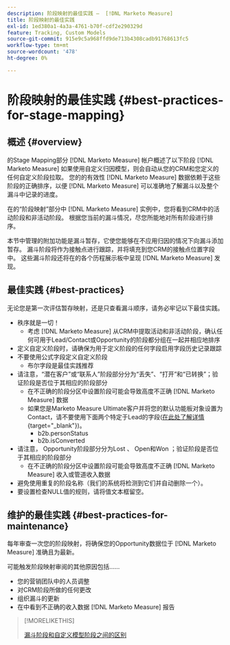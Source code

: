 ```yaml
---
description: 阶段映射的最佳实践 —  [!DNL Marketo Measure]
title: 阶段映射的最佳实践
exl-id: 1ed380a1-4a3a-4761-b70f-cdf2e290329d
feature: Tracking, Custom Models
source-git-commit: 915e9c5a968ffd9de713b4308cadb91768613fc5
workflow-type: tm+mt
source-wordcount: '478'
ht-degree: 0%

---
```


# 阶段映射的最佳实践 {#best-practices-for-stage-mapping}

## 概述 {#overview}

的Stage Mapping部分 [!DNL Marketo Measure] 帐户概述了以下阶段 [!DNL Marketo Measure] 如果使用自定义归因模型，则会自动从您的CRM和您定义的任何自定义阶段拉取。 您的的有效性 [!DNL Marketo Measure] 数据依赖于这些阶段的正确排序，以便 [!DNL Marketo Measure] 可以准确地了解漏斗以及整个漏斗中记录的进度。

在的“阶段映射”部分中 [!DNL Marketo Measure] 实例中，您将看到CRM中的活动阶段和非活动阶段。 根据您当前的漏斗情况，尽您所能地对所有阶段进行排序。

本节中管理的附加功能是漏斗暂存，它使您能够在不应用归因的情况下向漏斗添加暂存。 漏斗阶段将作为接触点进行跟踪，并将填充到您CRM的接触点位置字段中。 这些漏斗阶段还将在的各个历程展示板中呈现 [!DNL Marketo Measure] 发现。

## 最佳实践 {#best-practices}

无论您是第一次评估暂存映射，还是只查看漏斗顺序，请务必牢记以下最佳实践。

* 秩序就是一切！
   * 考虑 [!DNL Marketo Measure] 从CRM中提取活动和非活动阶段，确认任何可用于Lead/Contact或Opportunity的阶段都分组在一起并相应地排序
* 定义自定义阶段时，请确保为用于定义阶段的任何字段启用字段历史记录跟踪
* 不要使用公式字段定义自定义阶段
   * 布尔字段是最佳实践推荐
* 请注意，“潜在客户”或“联系人”阶段部分分为“丢失”、“打开”和“已转换”；验证阶段是否位于其相应的阶段部分
   * 在不正确的阶段分区中设置阶段可能会导致高度不正确 [!DNL Marketo Measure] 数据
   * 如果您是Marketo Measure Ultimate客户并将您的默认功能板对象设置为Contact，请不要使用下面两个特定于Lead的字段([在此处了解详情](/help/marketo-measure-ultimate/data-integrity-requirement.md){target="_blank"})。
      * b2b.personStatus
      * b2b.isConverted
* 请注意， Opportunity阶段部分分为Lost 、 Open和Won ；验证阶段是否位于其相应的阶段部分
   * 在不正确的阶段分区中设置阶段可能会导致高度不正确 [!DNL Marketo Measure] 收入或管道收入数据
* 避免使用重复的阶段名称（我们的系统将检测到它们并自动删除一个）。
* 要设置检查NULL值的规则，请将值文本框留空。

## 维护的最佳实践 {#best-practices-for-maintenance}

每年审查一次您的阶段映射，将确保您的Opportunity数据位于 [!DNL Marketo Measure] 准确且为最新。

可能触发阶段映射审阅的其他原因包括……

* 您的营销团队中的人员调整
* 对CRM阶段所做的任何更改
* 组织漏斗的更新
* 在中看到不正确的收入数据 [!DNL Marketo Measure] 报告

>[!MORELIKETHIS]
>
>[漏斗阶段和自定义模型阶段之间的区别](/help/advanced-marketo-measure-features/custom-attribution-models/custom-attribution-model-and-setup.md#the-difference-between-funnel-stages-and-custom-model-stages)
